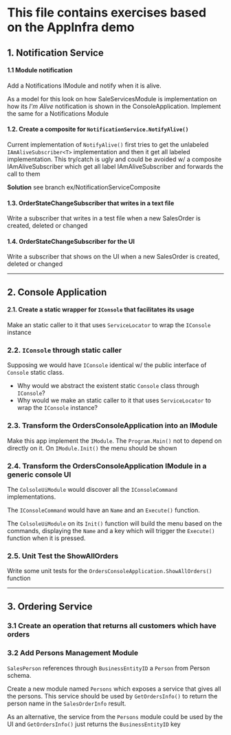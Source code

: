 # This file contains exercises based on the AppInfra demo

## 1. Notification Service

#### 1.1 Module notification

Add a Notifications IModule and notify when it is alive.

As a model for this look on how SaleServicesModule is implementation on how its *I'm Alive* notification is shown in the ConsoleApplication. 
Implement the same for a Notifications Module

#### 1.2. Create a composite for `NotificationService.NotifyAlive()`

Current implementation of `NotifyAlive()` first tries to get the unlabeled `IAmAliveSubscriber<T>` implementation and then it get all labeled implementation.
	This try/catch is ugly and could be avoided w/ a composite IAmAliveSubscriber which get all label IAmAliveSubscriber and forwards the call to them
 
 **Solution** see branch ex/NotificationServiceComposite


#### 1.3. OrderStateChangeSubscriber that writes in a text file
  
 Write a subscriber that writes in a test file when a new SalesOrder is created, deleted or changed

#### 1.4. OrderStateChangeSubscriber for the UI
 
 Write a subscriber that shows on the UI when a new SalesOrder is created, deleted or changed

------------------

## 2. Console Application


#### 2.1. Create a static wrapper for `IConsole` that facilitates its usage

Make an static caller to it that uses `ServiceLocator` to wrap the `IConsole` instance


### 2.2. `IConsole` through static caller


Supposing we would have `IConsole` identical w/ the public interface of `Console` static class. 

- Why would we abstract the existent static `Console` class through `IConsole`?
- Why would we make an static caller to it that uses `ServiceLocator` to wrap the `IConsole` instance?


### 2.3. Transform the OrdersConsoleApplication into an IModule
	
Make this app implement the `IModule`. 
The `Program.Main()` not to depend on directly on it. On `IModule.Init()` the menu should be shown


### 2.4. Transform the OrdersConsoleApplication IModule in a generic console UI

The `ColsoleUiModule` would discover all the `IConsoleCommand` implementations.

The `IConsoleCommand` would have an `Name` and an `Execute()` function.

The `ColsoleUiModule` on its `Init()` function will build the menu based on the commands, displaying the `Name` and a key which will trigger the `Execute()` function when it is pressed.


### 2.5. Unit Test the ShowAllOrders

Write some unit tests for the `OrdersConsoleApplication.ShowAllOrders()` function

-----------------------------


## 3. Ordering Service

### 3.1 Create an operation that returns all customers which have orders

### 3.2 Add Persons Management Module

`SalesPerson` references through `BusinessEntityID` a `Person` from Person schema.

Create a new module named `Persons` which exposes a service that gives all the persons. This service should be used by `GetOrdersInfo()` to return the person name in the `SalesOrderInfo` result.

As an alternative, the service from the `Persons` module could be used by the UI and `GetOrdersInfo()` just returns the `BusinessEntityID` key


